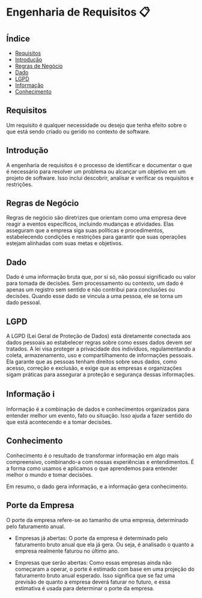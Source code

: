 # Engenharia de Requisitos 📋

## Índice
- [Requisitos](#requisitos)
- [Introdução](#introdução)
- [Regras de Negócio](#regras-de-negócio)
- [Dado](#dado)
- [LGPD](#lgpd)
- [Informação](#informação-ℹ️)
- [Conhecimento](#conhecimento)

## Requisitos 
Um requisito é qualquer necessidade ou desejo que tenha efeito sobre o que está sendo criado ou gerido no contexto de software.

## Introdução 
A engenharia de requisitos é o processo de identificar e documentar o que é necessário para resolver um problema ou alcançar um objetivo em um projeto de software. Isso inclui descobrir, analisar e verificar os requisitos e restrições.

## Regras de Negócio 
Regras de negócio são diretrizes que orientam como uma empresa deve reagir a eventos específicos, incluindo mudanças e atividades. Elas asseguram que a empresa siga suas políticas e procedimentos, estabelecendo condições e restrições para garantir que suas operações estejam alinhadas com suas metas e objetivos.

## Dado
Dado é uma informação bruta que, por si só, não possui significado ou valor para tomada de decisões. Sem processamento ou contexto, um dado é apenas um registro sem sentido e não contribui para conclusões ou decisões. Quando esse dado se vincula a uma pessoa, ele se torna um dado pessoal.

## LGPD 
A LGPD (Lei Geral de Proteção de Dados) está diretamente conectada aos dados pessoais ao estabelecer regras sobre como esses dados devem ser tratados. A lei visa proteger a privacidade dos indivíduos, regulamentando a coleta, armazenamento, uso e compartilhamento de informações pessoais. Ela garante que as pessoas tenham direitos sobre seus dados, como acesso, correção e exclusão, e exige que as empresas e organizações sigam práticas para assegurar a proteção e segurança dessas informações.

## Informação ℹ️
Informação é a combinação de dados e conhecimentos organizados para entender melhor um evento, fato ou situação. Isso ajuda a fazer sentido do que está acontecendo e a tomar decisões.

## Conhecimento 
Conhecimento é o resultado de transformar informação em algo mais compreensivo, combinando-a com nossas experiências e entendimentos. É a forma como usamos e aplicamos o que aprendemos para entender melhor o mundo e tomar decisões.

Em resumo, o dado gera informação, e a informação gera conhecimento.

## Porte da Empresa
O porte da empresa refere-se ao tamanho de uma empresa, determinado pelo faturamento anual. 
- Empresas já abertas: O porte da empresa é determinado pelo faturamento bruto anual que ela já gera. Ou seja, é analisado o quanto a empresa realmente faturou no último ano.

- Empresas que serão abertas: Como essas empresas ainda não começaram a operar, o porte é estimado com base em uma projeção do faturamento bruto anual esperado. Isso significa que se faz uma previsão de quanto a empresa deverá faturar no futuro, e essa estimativa é usada para determinar o porte da empresa.
